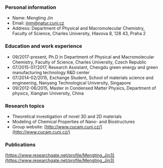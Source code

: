 
### Personal information
- Name: Mengting Jin                                                      
- Email: jinm@natur.cuni.cz
- Address: Department of Physical and Macromolecular Chemistry, Faculty of Science, Charles University, Hlavova 8, 128 43, Praha 2


### Education and work experience
- 09/2017-present, Ph.D in Department of Physical and Macromolecular Chemistry, Faculty of Science, Charles University, Czech Republic
- 07/2015-07/2017, Research Assistant, Chengdu green energy and green manufacturing technology R&D center
- 07/2014-02/2015, Exchange Student, School of materials science and engineering, Nanyang Technological University, Singapore
- 09/2012-06/2015, Master in Condensed Matter Physics, Department of physics, Xiangtan University, China

### Research topics
- Theoretical investigation of novel 3D and 2D materials
- Modeling of Chemical Properties of Nano- and Biostructures 
- Group website: [http://www.cucam.cuni.cz/](http://www.cucam.cuni.cz/)


### Publications
[https://www.researchgate.net/profile/Mengting_Jin3](https://www.researchgate.net/profile/Mengting_Jin3)
